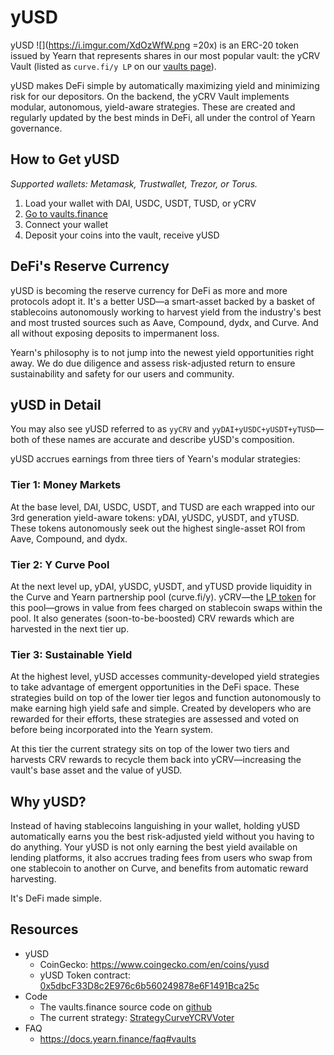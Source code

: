 # yUSD

yUSD ![](https://i.imgur.com/XdOzWfW.png =20x) is an ERC-20 token issued by Yearn that represents shares in our most popular vault: the yCRV Vault (listed as `curve.fi/y LP` on our [vaults page](https://yearn.finance/vaults)).

yUSD makes DeFi simple by automatically maximizing yield and minimizing risk for our depositors. On the backend, the yCRV Vault implements modular, autonomous, yield-aware strategies. These are created and regularly updated by the best minds in DeFi, all under the control of Yearn governance.

## How to Get yUSD

_Supported wallets: Metamask, Trustwallet, Trezor, or Torus._

1. Load your wallet with DAI, USDC, USDT, TUSD, or yCRV
1. [Go to vaults.finance](https://vaults.finance/)
1. Connect your wallet
1. Deposit your coins into the vault, receive yUSD

## DeFi's Reserve Currency

yUSD is becoming the reserve currency for DeFi as more and more protocols adopt it. It's a better USD—a smart-asset backed by a basket of stablecoins autonomously working to harvest yield from the industry's best and most trusted sources such as Aave, Compound, dydx, and Curve. And all without exposing deposits to impermanent loss.

Yearn's philosophy is to not jump into the newest yield opportunities right away. We do due diligence and assess risk-adjusted return to ensure sustainability and safety for our users and community.

## yUSD in Detail

You may also see yUSD referred to as `yyCRV` and `yyDAI+yUSDC+yUSDT+yTUSD`—both of these names are accurate and describe yUSD's composition.

yUSD accrues earnings from three tiers of Yearn's modular strategies:

### Tier 1: Money Markets

At the base level, DAI, USDC, USDT, and TUSD are each wrapped into our 3rd generation yield-aware tokens: yDAI, yUSDC, yUSDT, and yTUSD. These tokens autonomously seek out the highest single-asset ROI from Aave, Compound, and dydx.

### Tier 2: Y Curve Pool

At the next level up, yDAI, yUSDC, yUSDT, and yTUSD provide liquidity in the Curve and Yearn partnership pool (curve.fi/y). yCRV—the [LP token](https://docs.yearn.finance/defi-glossary#liquidity-providers) for this pool—grows in value from fees charged on stablecoin swaps within the pool. It also generates (soon-to-be-boosted) CRV rewards which are harvested in the next tier up.

### Tier 3: Sustainable Yield

At the highest level, yUSD accesses community-developed yield strategies to take advantage of emergent opportunities in the DeFi space. These strategies build on top of the lower tier legos and function autonomously to make earning high yield safe and simple. Created by developers who are rewarded for their efforts, these strategies are assessed and voted on before being incorporated into the Yearn system.

At this tier the current strategy sits on top of the lower two tiers and harvests CRV rewards to recycle them back into yCRV—increasing the vault's base asset and the value of yUSD.

## Why yUSD?

Instead of having stablecoins languishing in your wallet, holding yUSD automatically earns you the best risk-adjusted yield without you having to do anything. Your yUSD is not only earning the best yield available on lending platforms, it also accrues trading fees from users who swap from one stablecoin to another on Curve, and benefits from automatic reward harvesting.

It's DeFi made simple.

## Resources

- yUSD
  - CoinGecko: https://www.coingecko.com/en/coins/yusd
  - yUSD Token contract: [0x5dbcF33D8c2E976c6b560249878e6F1491Bca25c](https://etherscan.io/address/0x5dbcF33D8c2E976c6b560249878e6F1491Bca25c)
- Code
  - The vaults.finance source code on [github](https://github.com/banteg/yearn-recycle)
  - The current strategy: [StrategyCurveYCRVVoter](https://etherscan.io/address/0xc999fb87AcA383A63D804A575396F65A55aa5aC8#code)
- FAQ
  - https://docs.yearn.finance/faq#vaults
